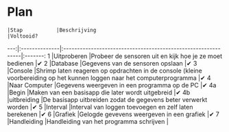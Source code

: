 # Plan

    |Stap           |Beschrijving                                                   |Voltooid?
---:|:--------------|:--------------------------------------------------------------|:-------:
1   |Uitproberen    |Probeer de sensoren uit en kijk hoe je ze moet bedienen        |✔
2   |Database       |Gegevens van de sensoren opslaan                               |✔
3   |Console        |Shrimp laten reageren op opdrachten in de console (kleine voorbereiding op het kunnen loggen naar het computerprogramma                                                               |✔
4   |Naar Computer  |Gegevens weergeven in een programma op de PC                   |✔
4a  |Begin          |Maken van een basisapp die later wordt uitgebreid              |✔
4b  |uitbreiding    |De basisapp uitbreiden zodat de gegevens beter verwerkt worden |✔
5   |Interval       |Interval van loggen toevoegen en zelf laten berekenen          |✔
6   |Grafiek        |Gelogde gevevens weergeven in een grafiek                      |✔
7   |Handleiding    |Handleiding van het programma schrijven                        |
